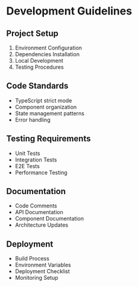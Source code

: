 # Development Guidelines

## Project Setup
1. Environment Configuration
2. Dependencies Installation
3. Local Development
4. Testing Procedures

## Code Standards
- TypeScript strict mode
- Component organization
- State management patterns
- Error handling

## Testing Requirements
- Unit Tests
- Integration Tests
- E2E Tests
- Performance Testing

## Documentation
- Code Comments
- API Documentation
- Component Documentation
- Architecture Updates

## Deployment
- Build Process
- Environment Variables
- Deployment Checklist
- Monitoring Setup 